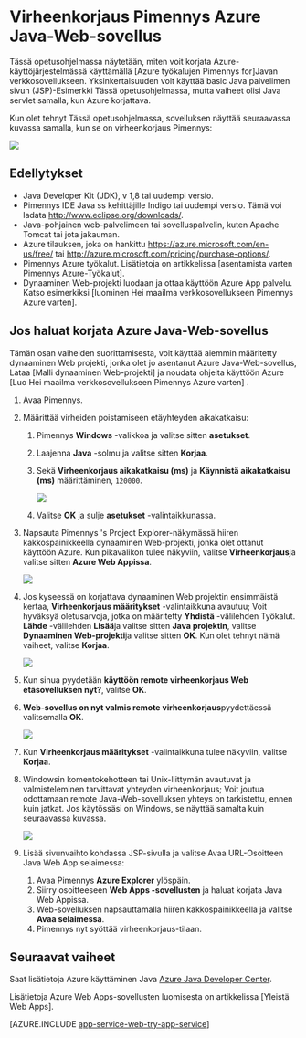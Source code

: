 <properties 
    pageTitle="Virheenkorjaus Pimennys Azure Java-Web-sovellus | Microsoft Azure" 
    description="Tässä opetusohjelmassa näytetään, miten virheenkorjaus Java verkkosovellukseen Azure-käyttöjärjestelmässä, Pimennys Azure-työkalujen avulla." 
    services="app-service\web" 
    documentationCenter="java" 
    authors="selvasingh" 
    manager="wpickett" 
    editor=""/>

<tags 
    ms.service="app-service-web" 
    ms.workload="web" 
    ms.tgt_pltfrm="na" 
    ms.devlang="Java" 
    ms.topic="article" 
    ms.date="09/20/2016" 
    ms.author="asirveda;robmcm"/>

# <a name="debug-a-java-web-app-on-azure-in-eclipse"></a>Virheenkorjaus Pimennys Azure Java-Web-sovellus

Tässä opetusohjelmassa näytetään, miten voit korjata Azure-käyttöjärjestelmässä käyttämällä [Azure työkalujen Pimennys for]Javan verkkosovellukseen. Yksinkertaisuuden voit käyttää basic Java palvelimen sivun (JSP)-Esimerkki Tässä opetusohjelmassa, mutta vaiheet olisi Java servlet samalla, kun Azure korjattava.

Kun olet tehnyt Tässä opetusohjelmassa, sovelluksen näyttää seuraavassa kuvassa samalla, kun se on virheenkorjaus Pimennys:

![][01]
 
## <a name="prerequisites"></a>Edellytykset

* Java Developer Kit (JDK), v 1,8 tai uudempi versio.
* Pimennys IDE Java ss kehittäjille Indigo tai uudempi versio. Tämä voi ladata <http://www.eclipse.org/downloads/>.
* Java-pohjainen web-palvelimeen tai sovelluspalvelin, kuten Apache Tomcat tai jota jakauman.
* Azure tilauksen, joka on hankittu <https://azure.microsoft.com/en-us/free/> tai <http://azure.microsoft.com/pricing/purchase-options/>.
* Pimennys Azure työkalut. Lisätietoja on artikkelissa [asentamista varten Pimennys Azure-Työkalut].
* Dynaaminen Web-projekti luodaan ja ottaa käyttöön Azure App palvelu. Katso esimerkiksi [luominen Hei maailma verkkosovellukseen Pimennys Azure varten].

## <a name="to-debug-a-java-web-app-on-azure"></a>Jos haluat korjata Azure Java-Web-sovellus

Tämän osan vaiheiden suorittamisesta, voit käyttää aiemmin määritetty dynaaminen Web projekti, jonka olet jo asentanut Azure Java-Web-sovellus, Lataa [Malli dynaaminen Web-projekti] ja noudata ohjeita käyttöön Azure [Luo Hei maailma verkkosovellukseen Pimennys Azure varten] . 

1. Avaa Pimennys.

1. Määrittää virheiden poistamiseen etäyhteyden aikakatkaisu:

    1. Pimennys **Windows** -valikkoa ja valitse sitten **asetukset**.
    1. Laajenna **Java** -solmu ja valitse sitten **Korjaa**.
    1. Sekä **Virheenkorjaus aikakatkaisu (ms)** ja **Käynnistä aikakatkaisu (ms)** määrittäminen, `120000`.

        ![][02]

    1. Valitse **OK** ja sulje **asetukset** -valintaikkunassa.

1. Napsauta Pimennys 's Project Explorer-näkymässä hiiren kakkospainikkeella dynaaminen Web-projekti, jonka olet ottanut käyttöön Azure. Kun pikavalikon tulee näkyviin, valitse **Virheenkorjaus**ja valitse sitten **Azure Web Appissa**.

    ![][03]

1. Jos kyseessä on korjattava dynaaminen Web projektin ensimmäistä kertaa, **Virheenkorjaus määritykset** -valintaikkuna avautuu; Voit hyväksyä oletusarvoja, jotka on määritetty **Yhdistä** -välilehden Työkalut. **Lähde** -välilehden **Lisää**ja valitse sitten **Java projektin**, valitse **Dynaaminen Web-projekti**ja valitse sitten **OK**. Kun olet tehnyt nämä vaiheet, valitse **Korjaa**.

    ![][04]

1. Kun sinua pyydetään **käyttöön remote virheenkorjaus Web etäsovelluksen nyt?**, valitse **OK**.

1. **Web-sovellus on nyt valmis remote virheenkorjaus**pyydettäessä valitsemalla **OK**.

    ![][05]

1. Kun **Virheenkorjaus määritykset** -valintaikkuna tulee näkyviin, valitse **Korjaa**.

1. Windowsin komentokehotteen tai Unix-liittymän avautuvat ja valmisteleminen tarvittavat yhteyden virheenkorjaus; Voit joutua odottamaan remote Java-Web-sovelluksen yhteys on tarkistettu, ennen kuin jatkat. Jos käytössäsi on Windows, se näyttää samalta kuin seuraavassa kuvassa.

    ![][06]

1. Lisää sivunvaihto kohdassa JSP-sivulla ja valitse Avaa URL-Osoitteen Java Web App selaimessa:

    1. Avaa Pimennys **Azure Explorer** ylöspäin.
    1. Siirry osoitteeseen **Web Apps -sovellusten** ja haluat korjata Java Web Appissa.
    1. Web-sovelluksen napsauttamalla hiiren kakkospainikkeella ja valitse **Avaa selaimessa**.
    1. Pimennys nyt syöttää virheenkorjaus-tilaan.

## <a name="next-steps"></a>Seuraavat vaiheet

Saat lisätietoja Azure käyttäminen Java [Azure Java Developer Center].

Lisätietoja Azure Web Apps-sovellusten luomisesta on artikkelissa [Yleistä Web Apps].

[AZURE.INCLUDE [app-service-web-try-app-service](../../includes/app-service-web-try-app-service.md)]

<!-- URL List -->

[Azure App Service]: http://go.microsoft.com/fwlink/?LinkId=529714
[Azure työkalujen Pimennys varten]: ../azure-toolkit-for-eclipse.md
[Azure-työkalut asennetaan Pimennys]: ../azure-toolkit-for-eclipse-installation.md
[Luo Hei maailma verkkosovellukseen Pimennys Azure]: ./app-service-web-eclipse-create-hello-world-web-app.md
[Esimerkki dynaaminen Web-projekti]: http://go.microsoft.com/fwlink/?LinkId=817337

[Azure Java Developer Center]: https://azure.microsoft.com/develop/java/
[Web-sovellusten yleiskatsaus]: ./app-service-web-overview.md

<!-- IMG List -->

[01]: ./media/app-service-web-debug-java-web-app-in-eclipse/01-debug-java-web-app-in-eclipse.png
[02]: ./media/app-service-web-debug-java-web-app-in-eclipse/02-configure-eclipse-remote-debug.png
[03]: ./media/app-service-web-debug-java-web-app-in-eclipse/03-debug-as.png
[04]: ./media/app-service-web-debug-java-web-app-in-eclipse/04-debug-configurations.png
[05]: ./media/app-service-web-debug-java-web-app-in-eclipse/05-ready-for-remote-debugging.png
[06]: ./media/app-service-web-debug-java-web-app-in-eclipse/06-windows-command-prompt-connection-successful-to-remote.png
